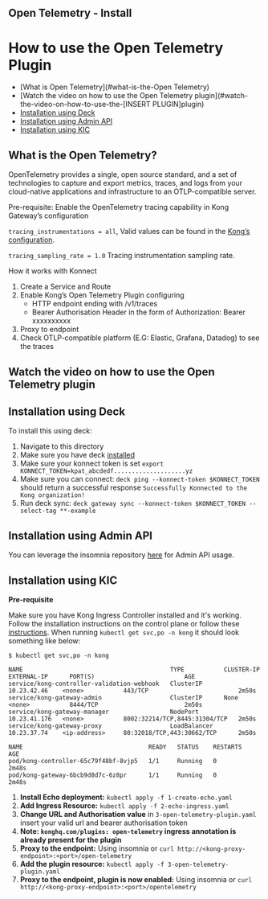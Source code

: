 ## Open Telemetry - Install


# How to use the Open Telemetry Plugin

- [What is Open Telemetry](#what-is-the-Open Telemetry)
- [Watch the video on how to use the Open Telemetry plugin](#watch-the-video-on-how-to-use-the-[INSERT PLUGIN]plugin) 
- [Installation using Deck](./plugins/open-telemetry/plugins/open-telemetry/kong.yaml)
- [Installation using Admin API](Installation-using-Admin-API)
- [Installation using KIC](Installation-using-KIC)

## What is the Open Telemetry?

OpenTelemetry provides a single, open source standard, and a set of technologies to capture and export metrics, traces, and logs from your cloud-native applications and infrastructure to an OTLP-compatible server.

Pre-requisite: Enable the OpenTelemetry tracing capability in Kong Gateway’s configuration

`tracing_instrumentations = all`, Valid values can be found in the [Kong’s configuration](https://docs.konghq.com/gateway/latest/reference/configuration/#tracing_instrumentations).
 
`tracing_sampling_rate = 1.0` Tracing instrumentation sampling rate. 

How it works with Konnect

1. Create a Service and Route
2. Enable Kong’s Open Telemetry Plugin configuring
   -  HTTP endpoint ending with /v1/traces
   -  Bearer Authorisation Header in the form of Authorization: Bearer xxxxxxxxxx 
3. Proxy to endpoint
4. Check OTLP-compatible platform (E.G: Elastic, Grafana, Datadog) to see the traces



## Watch the video on how to use the Open Telemetry plugin

<!--
[![First [PLUGIN NAME]](./images/activate.png)](https://youtu.be/ "First [PLUGIN NAME]")
-->

## Installation using Deck

To install this using deck:

1. Navigate to this directory
2. Make sure you have deck [installed](https://docs.konghq.com/deck/latest/installation/)
3. Make sure your konnect token is set `export KONNECT_TOKEN=kpat_abcdedf....................yz`
4. Make sure you can connect: `deck ping --konnect-token $KONNECT_TOKEN` should return a successful response `Successfully Konnected to the Kong organization!`
5. Run deck sync: `deck gateway sync --konnect-token $KONNECT_TOKEN --select-tag **-example`

## Installation using Admin API

You can leverage the insomnia repository [here](https://github.com/irishtek-solutions/kong-konnect-inso) for Admin API usage.

## Installation using KIC


**Pre-requisite**

Make sure you have Kong Ingress Controller installed and it's working. Follow the installation instructions on the control plane or follow these [instructions](../../install/kic-install/). When running  `kubectl get svc,po -n kong` it should look something like below:

```
$ kubectl get svc,po -n kong

NAME                                         TYPE           CLUSTER-IP     EXTERNAL-IP      PORT(S)                         AGE
service/kong-controller-validation-webhook   ClusterIP      10.23.42.46    <none>           443/TCP                         2m50s
service/kong-gateway-admin                   ClusterIP      None           <none>           8444/TCP                        2m50s
service/kong-gateway-manager                 NodePort       10.23.41.176   <none>           8002:32214/TCP,8445:31304/TCP   2m50s
service/kong-gateway-proxy                   LoadBalancer   10.23.37.74    <ip-address>     80:32018/TCP,443:30662/TCP      2m50s

NAME                                   READY   STATUS    RESTARTS   AGE
pod/kong-controller-65c79f48bf-8vjp5   1/1     Running   0          2m48s
pod/kong-gateway-6bcb9d8d7c-6z8pr      1/1     Running   0          2m48s
```

1. **Install Echo deployment:** `kubectl apply -f 1-create-echo.yaml`
2. **Add Ingress Resource:** `kubectl apply -f 2-echo-ingress.yaml`
3. **Change URL and Authorisation value** in `3-open-telemetry-plugin.yaml` insert your valid url and bearer authorisation token
4. **Note: `konghq.com/plugins: open-telemetry` ingress annotation is already present for the plugin**
5. **Proxy to the endpoint:** Using insomnia or `curl http://<kong-proxy-endpoint>:<port>/open-telemetry`
6. **Add the plugin resource:** `kubectl apply -f 3-open-telemetry-plugin.yaml`
7. **Proxy to the endpoint, plugin is now enabled:** Using insomnia or `curl http://<kong-proxy-endpoint>:<port>/opentelemetry`
